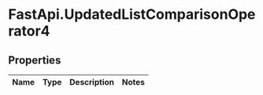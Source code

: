 # FastApi.UpdatedListComparisonOperator4

## Properties
Name | Type | Description | Notes
------------ | ------------- | ------------- | -------------

